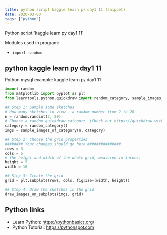 ```yaml
---
title: python script kaggle learn py day1 11 (snippet)
date: 2020-03-03
tags: ["python"]
---
```

Python script 'kaggle learn py day1 11'


Modules used in program: 
* `import random`

## python kaggle learn py day1 11

Python mysql example: kaggle learn py day1 11

```python
import random
from matplotlib import pyplot as plt
from learntools.python.quickdraw import random_category, sample_images_of_category, draw_images_on_subplots

## Step 1: Sample some sketches
# How many sketches to view - a random number from 2 to 20
n = random.randint(2, 20)
# Choose a random quickdraw category. (Check out https://quickdraw.withgoogle.com/data for an overview of categories)
category = random_category()
imgs = sample_images_of_category(n, category)

## Step 2: Choose the grid properties
######## Your changes should go here ###############
rows = 3
cols = 5
# The height and width of the whole grid, measured in inches.
height = 5
width = 16

## Step 3: Create the grid
grid = plt.subplots(rows, cols, figsize=(width, height))

## Step 4: Draw the sketches in the grid
draw_images_on_subplots(imgs, grid)

```

## Python links

- Learn Python: https://pythonbasics.org/
- Python Tutorial: https://pythonspot.com
